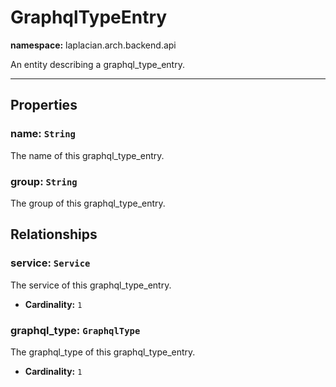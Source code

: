 

# **GraphqlTypeEntry**
**namespace:** laplacian.arch.backend.api

An entity describing a graphql_type_entry.



---

## Properties

### name: `String`
The name of this graphql_type_entry.

### group: `String`
The group of this graphql_type_entry.

## Relationships

### service: `Service`
The service of this graphql_type_entry.
- **Cardinality:** `1`

### graphql_type: `GraphqlType`
The graphql_type of this graphql_type_entry.
- **Cardinality:** `1`
